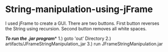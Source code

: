 # String-manipulation-using-jFrame
I used jFrame to create a GUI.
There are two buttons. 
First button reverses the String using recursion.
Second button removes all white spaces. 

***To run the .jar program****
1.) goto 'out' Directory
2.) artifacts/JFrameStringManipulation_jar
3.) run JFrameStringManipulation.jar


